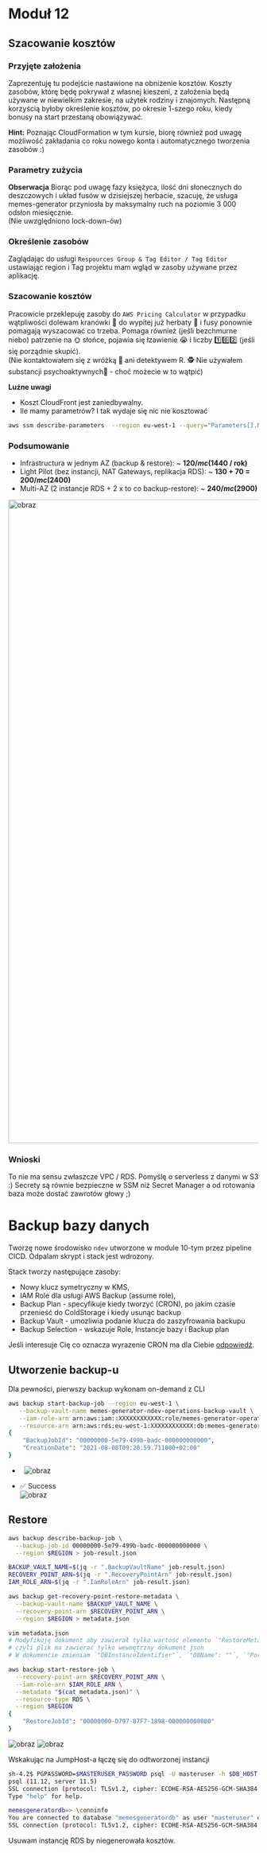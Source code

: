 # Moduł 12

## Szacowanie kosztów

### Przyjęte założenia

Zaprezentuję tu podejście nastawione na obniżenie kosztów. Koszty zasobów, którę będę pokrywał z własnej kieszeni, z założenia będą używane w niewielkim zakresie, na użytek rodziny i znajomych. Następną korzyścią byłoby określenie kosztów, po okresie 1-szego roku, kiedy bonusy na start przestaną obowiązywać.

**Hint:** Poznając CloudFormation w tym kursie, biorę również pod uwagę możliwość zakładania co roku nowego konta i automatycznego tworzenia zasobów :)

### Parametry zużycia

**Obserwacja**
Biorąc pod uwagę fazy księżyca, ilość dni słonecznych do deszczowych i układ fusów w dzisiejszej herbacie,
szacuję, że usługa memes-generator przyniosła by maksymalny ruch na poziomie 3 000 odsłon miesięcznie.
<br/>(Nie uwzględniono lock-down-ów)

### Określenie zasobów
Zaglądając do usługi `Respources Group & Tag Editor / Tag Editor` ustawiając region i Tag projektu mam wgląd w zasoby używane przez aplikację.

### Szacowanie kosztów
Pracowicie przeklepuję zasoby do `AWS Pricing Calculator` w przypadku wątpliwości dolewam kranówki :potable_water: do wypitej już herbaty :mate: i fusy ponownie pomagają wyszacować co trzeba. Pomaga również (jeśli bezchmurne niebo) patrzenie na :sun_with_face: słońce, pojawia się łzawienie :sob: i liczby :one::zero::two: (jeśli się porządnie skupić).
<br/>(Nie kontaktowałem się z wróżką :supervillain: ani detektywem R. :detective: Nie używałem substancji psychoaktywnych:mushroom: - choć możecie w to wątpić)

**Luźne uwagi**
- Koszt CloudFront jest zaniedbywalny.
- Ile mamy parametrów? I tak wydaje się nic nie kosztować
```bash
aws ssm describe-parameters  --region eu-west-1 --query="Parameters[].Name" --output yaml | ag ndev | wc -l
```

### Podsumowanie
- Infrastructura w jednym AZ (backup & restore): ~ **$120 / mc ($1440 / rok)**
- Light Pilot (bez instancji, NAT Gateways, replikacja RDS): ~ **130 + 70 = $200 / mc ($2400)**
- Multi-AZ (2 instancje RDS + 2 x to co backup-restore): ~ **$240 / mc ($2900)** 

<img width="1294" alt="obraz" src="https://user-images.githubusercontent.com/1813036/128595089-ffaeb9ec-82bd-414b-9a4e-c675364a5dcd.png">

### Wnioski
To nie ma sensu zwłaszcze VPC / RDS. Pomyślę o serverless z danymi w S3 :) Secrety są równie bezpieczne w SSM niż Secret Manager a od rotowania baza może dostać zawrotów głowy ;)


# Backup bazy danych

Tworzę nowe środowisko `ndev` utworzone w module 10-tym przez pipeline CICD.
Odpalam skrypt i stack jest wdrozony.

Stack tworzy następujące zasoby:
- Nowy klucz symetryczny w KMS,
- IAM Role dla usługi AWS Backup (assume role),
- Backup Plan - specyfikuje kiedy tworzyć (CRON), po jakim czasie przenieść do ColdStorage i kiedy usunąc backup
- Backup Vault - umozliwia podanie klucza do zaszyfrowania backupu
- Backup Selection - wskazuje Role, Instancje bazy i Backup plan

Jeśli interesuje Cię co oznacza wyrazenie CRON ma dla Ciebie [odpowiedź](https://github.com/pnowosie/aws-devops/issues/8).

## Utworzenie backup-u

Dla pewności, pierwszy backup wykonam on-demand z CLI
```bash
aws backup start-backup-job --region eu-west-1 \
   --backup-vault-name memes-generator-ndev-operations-backup-vault \
   --iam-role-arn arn:aws:iam::XXXXXXXXXXXX:role/memes-generator-operations-database-bac-BackupRole-XXXXXXXXXXXX \
   --resource-arn arn:aws:rds:eu-west-1:XXXXXXXXXXXX:db:memes-generator-ndev-data-db
{
    "BackupJobId": "00000000-5e79-499b-badc-000000000000",
    "CreationDate": "2021-08-08T09:20:59.711000+02:00"
}
```

- &nbsp;
![obraz](https://user-images.githubusercontent.com/1813036/128624407-244463d8-cd6c-4bef-b410-f41e52759c9e.png)

- ✅ Success  
![obraz](https://user-images.githubusercontent.com/1813036/128625617-4fe0e5d8-0676-4d20-b9a4-7d4482184efb.png)

## Restore 

```bash
aws backup describe-backup-job \
  --backup-job-id 00000000-5e79-499b-badc-000000000000 \
  --region $REGION > job-result.json

BACKUP_VAULT_NAME=$(jq -r ".BackupVaultName" job-result.json)
RECOVERY_POINT_ARN=$(jq -r ".RecoveryPointArn" job-result.json)
IAM_ROLE_ARN=$(jq -r ".IamRoleArn" job-result.json)

aws backup get-recovery-point-restore-metadata \
  --backup-vault-name $BACKUP_VAULT_NAME \
  --recovery-point-arn $RECOVERY_POINT_ARN \
  --region $REGION > metadata.json

vim metadata.json
# Modyfikuję dokument aby zawierał tylko wartość elementu `"RestoreMetadata"`,
# czyli plik ma zawierać tylko wewnętrzny dokument json
# W dokumencie zmieniam `"DBInstanceIdentifier"`, `"DBName": ""`, `"Port": "5432"`

aws backup start-restore-job \
  --recovery-point-arn $RECOVERY_POINT_ARN \
  --iam-role-arn $IAM_ROLE_ARN \
  --metadata "$(cat metadata.json)" \
  --resource-type RDS \
  --region $REGION
{
    "RestoreJobId": "00000000-D797-87F7-1898-000000000000"
}
```
![obraz](https://user-images.githubusercontent.com/1813036/128640487-52032619-3f5c-4c59-aa56-5ea60559b0a5.png)
![obraz](https://user-images.githubusercontent.com/1813036/128641079-a91e0e98-3e08-4572-9b56-5408ceaff6b8.png)

Wskakując na JumpHost-a łączę się do odtworzonej instancji

```bash
sh-4.2$ PGPASSWORD=$MASTERUSER_PASSWORD psql -U masteruser -h $DB_HOST -d $DB_NAME
psql (11.12, server 11.5)
SSL connection (protocol: TLSv1.2, cipher: ECDHE-RSA-AES256-GCM-SHA384, bits: 256, compression: off)
Type "help" for help.

memesgeneratordb=> \conninfo
You are connected to database "memesgeneratordb" as user "masteruser" on host "memes-generator-restored.xxxxxxxxxxxx.eu-west-1.rds.amazonaws.com" at port "5432".
SSL connection (protocol: TLSv1.2, cipher: ECDHE-RSA-AES256-GCM-SHA384, bits: 256, compression: off)
```

Usuwam instancję RDS by niegenerowała kosztów.
